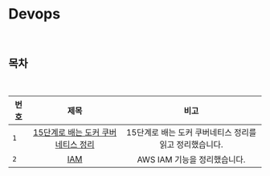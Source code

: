 # Devops

<br>

## 목차

<br>

| 번호 |                           제목                           |                          비고                           |
| ---- | :------------------------------------------------------: | :-----------------------------------------------------: |
| `1`  | [15단계로 배는 도커 쿠버네티스 정리](./docker_15step.md) | 15단계로 배는 도커 쿠버네티스 정리를 읽고 정리했습니다. |
| `2`  |                     [IAM](./iam.md)                      |              AWS IAM 기능을 정리했습니다.               |
